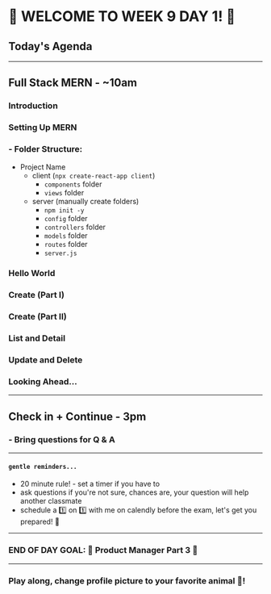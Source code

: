 # :tada: WELCOME TO WEEK 9 DAY 1! :tada:

## Today's Agenda

---

## Full Stack MERN - ~10am

### Introduction

### Setting Up MERN
### - Folder Structure:
- Project Name
    - client (`npx create-react-app client`)
        - `components` folder
        - `views` folder
    - server (manually create folders)
        - `npm init -y`
        - `config` folder
        - `controllers` folder
        - `models` folder
        - `routes` folder
        - `server.js `
### Hello World
### Create (Part I)
### Create (Part II)
### List and Detail
### Update and Delete
### Looking Ahead...

---

## Check in + Continue - 3pm

### - Bring questions for Q & A

---

#### `gentle reminders...`

- 20 minute rule! - set a timer if you have to
- ask questions if you're not sure, chances are, your question will help another classmate
- schedule a :one: on :one: with me on calendly before the exam, let's get you prepared! :muscle:

---

### END OF DAY GOAL: :sparkler: Product Manager Part 3 :sparkler:

---

### Play along, change profile picture to your favorite animal :turtle:!
